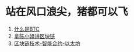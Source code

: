# 站在风口浪尖，猪都可以飞

1. [什么是BTC](https://www.zhihu.com/question/22076666/answer/69638270?utm_source=wechat_session&utm_medium=social)
2. [拿陈小姐讲区块链](https://zhuanlan.zhihu.com/p/33900435)
3. [区块链技术-智能合约-以太坊](http://ethfans.org/posts/block-chain-technology-smart-contracts-and-ethereum)
